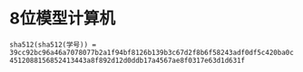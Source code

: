 # 8位模型计算机

`sha512(sha512(学号)) = 39cc92bc96a46a7078077b2a1f94bf8126b139b3c67d2f8b6f58243adf0df5c420ba0c4512088156852413443a8f892d12d0ddb17a4567ae8f0317e63d1d631f`

